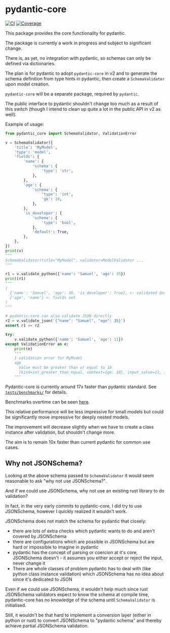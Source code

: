 # pydantic-core

[![CI](https://github.com/samuelcolvin/pydantic-core/workflows/ci/badge.svg?event=push)](https://github.com/samuelcolvin/pydantic-core/actions?query=event%3Apush+branch%3Amain+workflow%3Aci)
[![Coverage](https://codecov.io/gh/samuelcolvin/pydantic-core/branch/main/graph/badge.svg?token=L2JQIWfqyv)](https://codecov.io/gh/samuelcolvin/pydantic-core)


This package provides the core functionality for pydantic.

The package is currently a work in progress and subject to significant change.

There is, as yet, no integration with pydantic, so schemas can only be defined via dictionaries.

The plan is for pydantic to adopt `pydantic-core` in v2 and to generate the schema definition from type hints in
pydantic, then create a `SchemaValidator` upon model creation.

`pydantic-core` will be a separate package, required by `pydantic`.

The public interface to pydantic shouldn't change too much as a result of this switch
(though I intend to clean up quite a lot in the public API in v2 as well).

Example of usage:

```py
from pydantic_core import SchemaValidator, ValidationError

v = SchemaValidator({
    'title': 'MyModel',
    'type': 'model',
    'fields': {
        'name': {
            'schema': {
                'type': 'str',
            },
        },
        'age': {
            'schema': {
                'type': 'int',
                'ge': 18,
            },
        },
        'is_developer': {
            'schema': {
                'type': 'bool',
            },
            'default': True,
        },
    },
})
print(v)
"""
SchemaValidator(title="MyModel", validator=ModelValidator ...
"""

r1 = v.validate_python({'name': 'Samuel', 'age': 35})
print(r1)
"""
(
  {'name': 'Samuel', 'age': 35, 'is_developer': True}, <- validated data
  {'age', 'name'} <- fields set
)
"""

# pydantic-core can also validate JSON directly
r2 = v.validate_json('{"name": "Samuel", "age": 35}')
assert r1 == r2

try:
    v.validate_python({'name': 'Samuel', 'age': 11})
except ValidationError as e:
    print(e)
    """
    1 validation error for MyModel
    age
      Value must be greater than or equal to 18
      [kind=int_greater_than_equal, context={ge: 18}, input_value=11, input_type=int]
    """
```

Pydantic-core is currently around 17x faster than pydantic standard.
See [`tests/benchmarks/`](./tests/benchmarks/) for details.

Benchmarks overtime can be seen [here](https://samuelcolvin.github.io/pydantic-core/dev/bench/).

This relative performance will be less impressive for small models but could be significantly move impressive
for deeply nested models.

The improvement will decrease slightly when we have to create a class instance after validation,
but shouldn't change more.

The aim is to remain 10x faster than current pydantic for common use cases.

## Why not JSONSchema?

Looking at the above schema passed to `SchemaValidator` it would seem reasonable to ask "why not use JSONSchema?".

And if we could use JSONSchema, why not use an existing rust library to do validation?

In fact, in the very early commits to pydantic-core, I did try to use JSONSchema,
however I quickly realized it wouldn't work.

JSONSchema does not match the schema for pydantic that closely:
* there are lots of extra checks which pydantic wants to do and aren't covered by JSONSchema
* there are configurations which are possible in JSONSchema but are hard or impossible to imagine in pydantic
* pydantic has the concept of parsing or coercion at it's core, JSONSchema doesn't -
  it assumes you either accept or reject the input, never change it
* There are whole classes of problem pydantic has to deal with (like python class instance validation) which JSONSchema
  has no idea about since it's dedicated to JSON

Even if we could use JSONSchema, it wouldn't help much since rust JSONSchema validators expect to know the
schema at compile time, pydantic-core has no knowledge of the schema until `SchemaValidator` is initialised.

Still, it wouldn't be that hard to implement a conversion layer (either in python or rust) to convert JSONSchema
to "pydantic schema" and thereby achieve partial JSONSchema validation.
